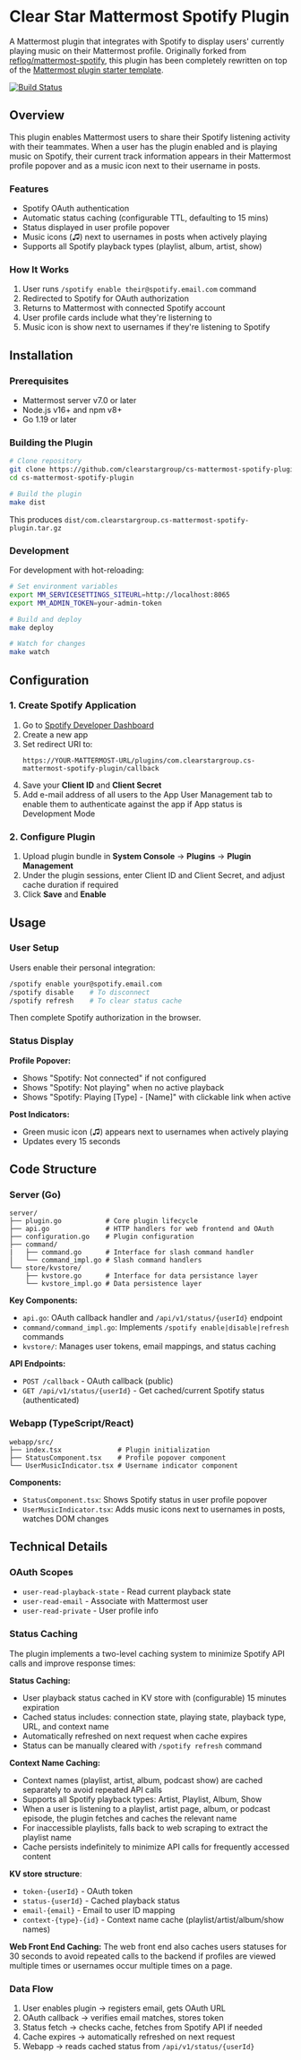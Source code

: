 # Clear Star Mattermost Spotify Plugin

A Mattermost plugin that integrates with Spotify to display users' currently playing music on their Mattermost profile. Originally forked from [reflog/mattermost-spotify](https://github.com/reflog/mattermost-spotify), this plugin has been completely rewritten on top of the [Mattermost plugin starter template](https://github.com/mattermost/mattermost-plugin-starter-template).

[![Build Status](https://github.com/mattermost/mattermost-plugin-starter-template/actions/workflows/ci.yml/badge.svg)](https://github.com/mattermost/mattermost-plugin-starter-template/actions/workflows/e2e.yml)

## Overview

This plugin enables Mattermost users to share their Spotify listening activity with their teammates. When a user has the plugin enabled and is playing music on Spotify, their current track information appears in their Mattermost profile popover and as a music icon next to their username in posts.

### Features

- Spotify OAuth authentication
- Automatic status caching (configurable TTL, defaulting to 15 mins)
- Status displayed in user profile popover
- Music icons (♫) next to usernames in posts when actively playing
- Supports all Spotify playback types (playlist, album, artist, show)

### How It Works

1. User runs `/spotify enable their@spotify.email.com` command
2. Redirected to Spotify for OAuth authorization
3. Returns to Mattermost with connected Spotify account
4. User profile cards include what they're listerning to
5. Music icon is show next to usernames if they're listening to Spotify

## Installation

### Prerequisites

- Mattermost server v7.0 or later
- Node.js v16+ and npm v8+
- Go 1.19 or later

### Building the Plugin

```bash
# Clone repository
git clone https://github.com/clearstargroup/cs-mattermost-spotify-plugin.git
cd cs-mattermost-spotify-plugin

# Build the plugin
make dist
```

This produces `dist/com.clearstargroup.cs-mattermost-spotify-plugin.tar.gz`

### Development

For development with hot-reloading:

```bash
# Set environment variables
export MM_SERVICESETTINGS_SITEURL=http://localhost:8065
export MM_ADMIN_TOKEN=your-admin-token

# Build and deploy
make deploy

# Watch for changes
make watch
```

## Configuration

### 1. Create Spotify Application

1. Go to [Spotify Developer Dashboard](https://developer.spotify.com/dashboard/applications)
2. Create a new app
3. Set redirect URI to:
   ```
   https://YOUR-MATTERMOST-URL/plugins/com.clearstargroup.cs-mattermost-spotify-plugin/callback
   ```
4. Save your **Client ID** and **Client Secret**
5. Add e-mail address of all users to the App User Management tab to enable them to authenticate against the app if App status is Development Mode

### 2. Configure Plugin

1. Upload plugin bundle in **System Console** → **Plugins** → **Plugin Management**
2. Under the plugin sessions, enter Client ID and Client Secret, and adjust cache duration if required
3. Click **Save** and **Enable**

## Usage

### User Setup

Users enable their personal integration:

```bash
/spotify enable your@spotify.email.com
/spotify disable    # To disconnect
/spotify refresh    # To clear status cache
```

Then complete Spotify authorization in the browser.

### Status Display

**Profile Popover:**
- Shows "Spotify: Not connected" if not configured
- Shows "Spotify: Not playing" when no active playback
- Shows "Spotify: Playing [Type] - [Name]" with clickable link when active

**Post Indicators:**
- Green music icon (♫) appears next to usernames when actively playing
- Updates every 15 seconds

## Code Structure

### Server (Go)

```
server/
├── plugin.go           # Core plugin lifecycle
├── api.go              # HTTP handlers for web frontend and OAuth
├── configuration.go    # Plugin configuration
├── command/
|   ├── command.go      # Interface for slash command handler
│   └── command_impl.go # Slash command handlers
└── store/kvstore/
    ├── kvstore.go      # Interface for data persistance layer
    └── kvstore_impl.go # Data persistence layer
```

**Key Components:**
- `api.go`: OAuth callback handler and `/api/v1/status/{userId}` endpoint
- `command/command_impl.go`: Implements `/spotify enable|disable|refresh` commands
- `kvstore/`: Manages user tokens, email mappings, and status caching

**API Endpoints:**
- `POST /callback` - OAuth callback (public)
- `GET /api/v1/status/{userId}` - Get cached/current Spotify status (authenticated)

### Webapp (TypeScript/React)

```
webapp/src/
├── index.tsx              # Plugin initialization
├── StatusComponent.tsx    # Profile popover component
└── UserMusicIndicator.tsx # Username indicator component
```

**Components:**
- `StatusComponent.tsx`: Shows Spotify status in user profile popover
- `UserMusicIndicator.tsx`: Adds music icons next to usernames in posts, watches DOM changes

## Technical Details

### OAuth Scopes

- `user-read-playback-state` - Read current playback state
- `user-read-email` - Associate with Mattermost user
- `user-read-private` - User profile info

### Status Caching

The plugin implements a two-level caching system to minimize Spotify API calls and improve response times:

**Status Caching:**
- User playback status cached in KV store with (configurable) 15 minutes expiration
- Cached status includes: connection state, playing state, playback type, URL, and context name
- Automatically refreshed on next request when cache expires
- Status can be manually cleared with `/spotify refresh` command

**Context Name Caching:**
- Context names (playlist, artist, album, podcast show) are cached separately to avoid repeated API calls
- Supports all Spotify playback types: Artist, Playlist, Album, Show
- When a user is listening to a playlist, artist page, album, or podcast episode, the plugin fetches and caches the relevant name
- For inaccessible playlists, falls back to web scraping to extract the playlist name
- Cache persists indefinitely to minimize API calls for frequently accessed content

**KV store structure**:
  - `token-{userId}` - OAuth token
  - `status-{userId}` - Cached playback status
  - `email-{email}` - Email to user ID mapping
  - `context-{type}-{id}` - Context name cache (playlist/artist/album/show names)

**Web Front End Caching:**
The web front end also caches users statuses for 30 seconds to avoid repeated calls to the backend if profiles are viewed multiple times or usernames occur multiple times on a page.

### Data Flow

1. User enables plugin → registers email, gets OAuth URL
2. OAuth callback → verifies email matches, stores token
3. Status fetch → checks cache, fetches from Spotify API if needed
4. Cache expires → automatically refreshed on next request
5. Webapp → reads cached status from `/api/v1/status/{userId}`